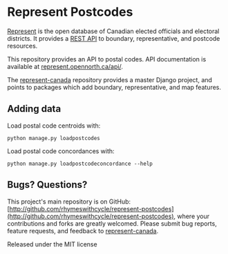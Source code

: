 # Represent Postcodes

[Represent](http://represent.opennorth.ca) is the open database of Canadian elected officials and electoral districts. It provides a [REST API](http://represent.opennorth.ca/api/) to boundary, representative, and postcode resources.

This repository provides an API to postal codes. API documentation is available at [represent.opennorth.ca/api/](http://represent.opennorth.ca/api/#postcode).

The [represent-canada](http://github.com/opennorth/represent-canada) repository provides a master Django project, and points to packages which add boundary, representative, and map features.

## Adding data

Load postal code centroids with:

    python manage.py loadpostcodes

Load postal code concordances with:

    python manage.py loadpostcodeconcordance --help

## Bugs? Questions?

This project's main repository is on GitHub: [http://github.com/rhymeswithcycle/represent-postcodes](http://github.com/rhymeswithcycle/represent-postcodes), where your contributions and forks are greatly welcomed. Please submit bug reports, feature requests, and feedback to [represent-canada](http://github.com/opennorth/represent-canada).

Released under the MIT license
